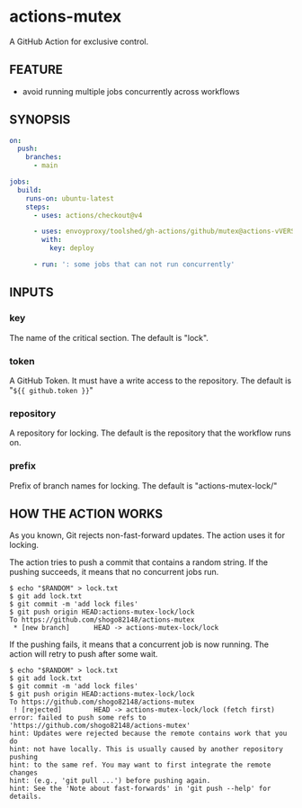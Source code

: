 # actions-mutex

A GitHub Action for exclusive control.

## FEATURE

- avoid running multiple jobs concurrently across workflows


## SYNOPSIS

```yaml
on:
  push:
    branches:
      - main

jobs:
  build:
    runs-on: ubuntu-latest
    steps:
      - uses: actions/checkout@v4

      - uses: envoyproxy/toolshed/gh-actions/github/mutex@actions-vVERSION
        with:
          key: deploy

      - run: ': some jobs that can not run concurrently'
```

## INPUTS

### key

The name of the critical section. The default is "lock".

### token

A GitHub Token. It must have a write access to the repository.
The default is "`${{ github.token }}`"

### repository

A repository for locking.
The default is the repository that the workflow runs on.

### prefix

Prefix of branch names for locking.
The default is "actions-mutex-lock/"

## HOW THE ACTION WORKS

As you known, Git rejects non-fast-forward updates.
The action uses it for locking.

The action tries to push a commit that contains a random string.
If the pushing succeeds, it means that no concurrent jobs run.

```
$ echo "$RANDOM" > lock.txt
$ git add lock.txt
$ git commit -m 'add lock files'
$ git push origin HEAD:actions-mutex-lock/lock
To https://github.com/shogo82148/actions-mutex
 * [new branch]      HEAD -> actions-mutex-lock/lock
```

If the pushing fails, it means that a concurrent job is now running.
The action will retry to push after some wait.

```
$ echo "$RANDOM" > lock.txt
$ git add lock.txt
$ git commit -m 'add lock files'
$ git push origin HEAD:actions-mutex-lock/lock
To https://github.com/shogo82148/actions-mutex
 ! [rejected]        HEAD -> actions-mutex-lock/lock (fetch first)
error: failed to push some refs to 'https://github.com/shogo82148/actions-mutex'
hint: Updates were rejected because the remote contains work that you do
hint: not have locally. This is usually caused by another repository pushing
hint: to the same ref. You may want to first integrate the remote changes
hint: (e.g., 'git pull ...') before pushing again.
hint: See the 'Note about fast-forwards' in 'git push --help' for details.
```
